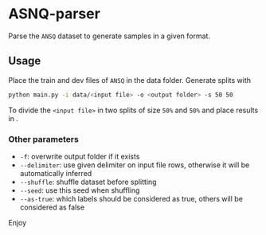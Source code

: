 # ASNQ-parser
Parse the `ANSQ` dataset to generate samples in a given format.

## Usage
Place the train and dev files of `ANSQ` in the data folder. Generate splits with
```bash
python main.py -i data/<input file> -o <output folder> -s 50 50
```
To divide the `<input file>` in two splits of size `50%` and `50%` and place results in <output folder>.

### Other parameters
- `-f`: overwrite output folder if it exists
- `--delimiter`: use given delimiter on input file rows, otherwise it will be automatically inferred
- `--shuffle`: shuffle dataset before splitting
- `--seed`: use this seed when shuffling
- `--as-true`: which labels should be considered as true, others will be considered as false

Enjoy
